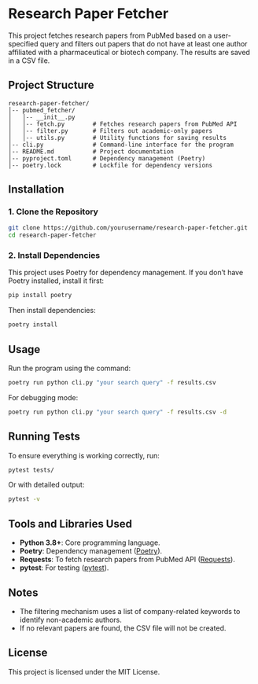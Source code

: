 # Research Paper Fetcher

This project fetches research papers from PubMed based on a user-specified query and filters out papers that do not have at least one author affiliated with a pharmaceutical or biotech company. The results are saved in a CSV file.

## Project Structure
```
research-paper-fetcher/
│-- pubmed_fetcher/
│   │-- __init__.py
│   │-- fetch.py        # Fetches research papers from PubMed API
│   │-- filter.py       # Filters out academic-only papers
│   │-- utils.py        # Utility functions for saving results
│-- cli.py              # Command-line interface for the program
│-- README.md           # Project documentation
│-- pyproject.toml      # Dependency management (Poetry)
│-- poetry.lock         # Lockfile for dependency versions
```

## Installation

### 1. Clone the Repository
```sh
git clone https://github.com/yourusername/research-paper-fetcher.git
cd research-paper-fetcher
```

### 2. Install Dependencies
This project uses Poetry for dependency management. If you don’t have Poetry installed, install it first:
```sh
pip install poetry
```
Then install dependencies:
```sh
poetry install
```

## Usage
Run the program using the command:
```sh
poetry run python cli.py "your search query" -f results.csv
```

For debugging mode:
```sh
poetry run python cli.py "your search query" -f results.csv -d
```

## Running Tests
To ensure everything is working correctly, run:
```sh
pytest tests/
```
Or with detailed output:
```sh
pytest -v
```

## Tools and Libraries Used
- **Python 3.8+**: Core programming language.
- **Poetry**: Dependency management ([Poetry](https://python-poetry.org/)).
- **Requests**: To fetch research papers from PubMed API ([Requests](https://docs.python-requests.org/en/latest/)).
- **pytest**: For testing ([pytest](https://pytest.org/)).

## Notes
- The filtering mechanism uses a list of company-related keywords to identify non-academic authors.
- If no relevant papers are found, the CSV file will not be created.

## License
This project is licensed under the MIT License.

